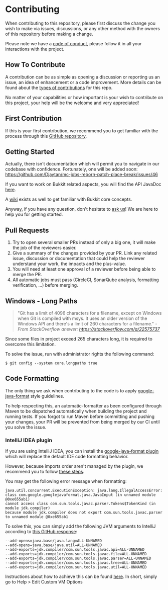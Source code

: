 # Contributing

When contributing to this repository, please first discuss the change you wish to make via issues,
discussions, or any other method with the owners of this repository before making a change.

Please note we have a [code of conduct](CODE_OF_CONDUCT.md), please follow it in all your
interactions with the project.

## How To Contribute

A contribution can be as simple as opening a discussion or reporting us an issue, an idea of
enhancement or a code improvement. More details can be found about the
[types of contributions](docs/types-of-contributions.md) for this repo.

No matter of your capabilities or how important is your wish to contribute on this project, your
help will be the welcome and very appreciated!

## First Contribution

If this is your first contribution, we recommend you to get familiar with the process through
this [GitHub repository](https://github.com/firstcontributions/first-contributions).

## Getting Started

Actually, there isn't documentation which will permit you to navigate in our codebase with
confidence. Fortunately, one will be added soon:
https://github.com/Djaytan/mc-jobs-reborn-patch-place-break/issues/46

If you want to work on Bukkit related aspects, you will find the API JavaDoc
[here](https://hub.spigotmc.org/javadocs/spigot/).

A [wiki](https://bukkit.fandom.com/wiki/Main_Page) exists as well to get familiar with Bukkit
core concepts.

Anyway, if you have any question, don't hesitate to
[ask us](https://github.com/Djaytan/mc-jobs-reborn-patch-place-break/discussions)! We are here
to help you for getting started.

## Pull Requests

1. Try to open several smaller PRs instead of only a big one, it will make the job of the reviewers
   easier.
2. Give a summary of the changes provided by your PR. Link any related issue, discussion or
   documentation that could help the reviewer understand your work, the impacts and the plus-value.
3. You will need at least one approval of a reviewer before being able to merge the PR.
4. All automatic jobs must pass (CircleCI, SonarQube analysis, formatting verification, ...) before
   merging.

## Windows - Long Paths

> "Git has a limit of 4096 characters for a filename, except on Windows when Git is compiled with
> msys. It uses an older version of the Windows API and there's a limit of 260 characters for a
> filename." - _From StackOverflow answer: https://stackoverflow.com/a/22575737_

Since some files in project exceed 265 characters long, it is required to overcome this limitation.

To solve the issue, run with administrator rights the following command:

```
$ git config --system core.longpaths true
```

## Code Formatting

The only thing we ask when contributing to the code is to apply
[google-java-format](https://google.github.io/styleguide/javaguide.html) style guidelines.

To help respecting this, an automatic-formatter as been configured through Maven to be dispatched
automatically when building the project and running tests. If you forgot to run Maven before
committing and pushing your changes, your PR will be prevented from being merged by our CI until
you solve the issue.

### IntelliJ IDEA plugin

If you are using IntelliJ IDEA, you can install the
[google-java-format plugin](https://plugins.jetbrains.com/plugin/8527-google-java-format) which will
replace the default IDE code formatting behavior.

However, because imports order aren't managed by the plugin, we recommend you to follow
[these steps](https://github.com/google/google-java-format#intellij-android-studio-and-other-jetbrains-ides).

You may get the following error message when formatting:

```
java.util.concurrent.ExecutionException: java.lang.IllegalAccessError:
class com.google.googlejavaformat.java.JavaInput (in unnamed module @0xe655ab1)
cannot access class com.sun.tools.javac.parser.Tokens$TokenKind (in module jdk.compiler)
because module jdk.compiler does not export com.sun.tools.javac.parser to unnamed module @0xe655ab1
```

To solve this, you can simply add the following JVM arguments to IntelliJ according
to [this GitHub response](https://github.com/google/google-java-format/issues/787#issuecomment-1158034061):

```
--add-opens=java.base/java.lang=ALL-UNNAMED
--add-opens=java.base/java.util=ALL-UNNAMED
--add-exports=jdk.compiler/com.sun.tools.javac.api=ALL-UNNAMED
--add-exports=jdk.compiler/com.sun.tools.javac.file=ALL-UNNAMED
--add-exports=jdk.compiler/com.sun.tools.javac.parser=ALL-UNNAMED
--add-exports=jdk.compiler/com.sun.tools.javac.tree=ALL-UNNAMED
--add-exports=jdk.compiler/com.sun.tools.javac.util=ALL-UNNAMED
```

Instructions about how to achieve this can be
found [here](https://www.jetbrains.com/help/idea/tuning-the-ide.html#configure-jvm-options).
In short, simply go to Help > Edit Custom VM Options
